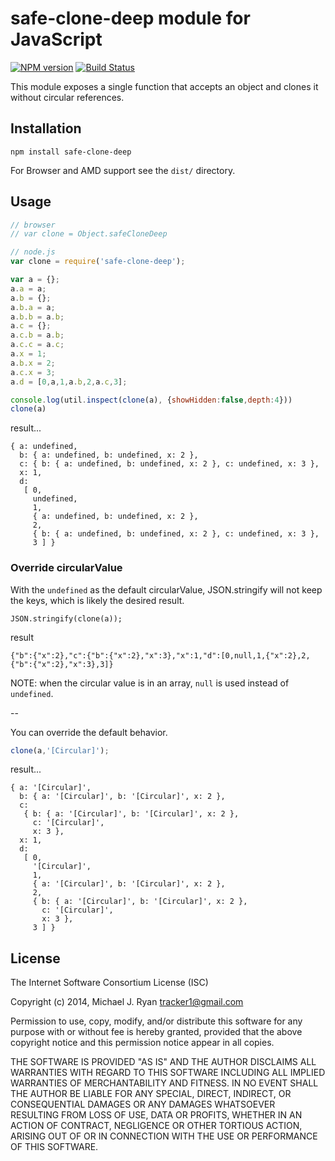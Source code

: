 # safe-clone-deep module for JavaScript

[![NPM version](https://badge.fury.io/js/safe-clone-deep.png)](
 https://www.npmjs.org/package/safe-clone-deep
) [![Build Status](https://travis-ci.org/tracker1/safe-clone-deep.png)](
 https://travis-ci.org/tracker1/safe-clone-deep)

This module exposes a single function that accepts an object and clones it without circular references.

## Installation

```
npm install safe-clone-deep
```

For Browser and AMD support see the `dist/` directory.



## Usage

```javascript
// browser
// var clone = Object.safeCloneDeep

// node.js
var clone = require('safe-clone-deep');

var a = {};
a.a = a;
a.b = {};
a.b.a = a;
a.b.b = a.b;
a.c = {};
a.c.b = a.b;
a.c.c = a.c;
a.x = 1;
a.b.x = 2;
a.c.x = 3;
a.d = [0,a,1,a.b,2,a.c,3];

console.log(util.inspect(clone(a), {showHidden:false,depth:4}))
clone(a)
```

result...

```
{ a: undefined,
  b: { a: undefined, b: undefined, x: 2 },
  c: { b: { a: undefined, b: undefined, x: 2 }, c: undefined, x: 3 },
  x: 1,
  d:
   [ 0,
     undefined,
     1,
     { a: undefined, b: undefined, x: 2 },
     2,
     { b: { a: undefined, b: undefined, x: 2 }, c: undefined, x: 3 },
     3 ] }
```

### Override circularValue

With the `undefined` as the default circularValue, JSON.stringify will not keep the keys, which is likely the desired result.

```
JSON.stringify(clone(a));
```

result

```
{"b":{"x":2},"c":{"b":{"x":2},"x":3},"x":1,"d":[0,null,1,{"x":2},2,{"b":{"x":2},"x":3},3]}
```

NOTE: when the circular value is in an array, `null` is used instead of `undefined`.

--

You can override the default behavior.


```javascript
clone(a,'[Circular]');
```

result...

```
{ a: '[Circular]',
  b: { a: '[Circular]', b: '[Circular]', x: 2 },
  c:
   { b: { a: '[Circular]', b: '[Circular]', x: 2 },
     c: '[Circular]',
     x: 3 },
  x: 1,
  d:
   [ 0,
     '[Circular]',
     1,
     { a: '[Circular]', b: '[Circular]', x: 2 },
     2,
     { b: { a: '[Circular]', b: '[Circular]', x: 2 },
       c: '[Circular]',
       x: 3 },
     3 ] }
```

## License

The Internet Software Consortium License (ISC)

Copyright (c) 2014, Michael J. Ryan <tracker1@gmail.com>

Permission to use, copy, modify, and/or distribute this software for any purpose with or without fee is hereby granted, provided that the above copyright notice and this permission notice appear in all copies.

THE SOFTWARE IS PROVIDED "AS IS" AND THE AUTHOR DISCLAIMS ALL WARRANTIES WITH REGARD TO THIS SOFTWARE INCLUDING ALL IMPLIED WARRANTIES OF MERCHANTABILITY AND FITNESS. IN NO EVENT SHALL THE AUTHOR BE LIABLE FOR ANY SPECIAL, DIRECT, INDIRECT, OR CONSEQUENTIAL DAMAGES OR ANY DAMAGES WHATSOEVER RESULTING FROM LOSS OF USE, DATA OR PROFITS, WHETHER IN AN ACTION OF CONTRACT, NEGLIGENCE OR OTHER TORTIOUS ACTION, ARISING OUT OF OR IN CONNECTION WITH THE USE OR PERFORMANCE OF THIS SOFTWARE.

